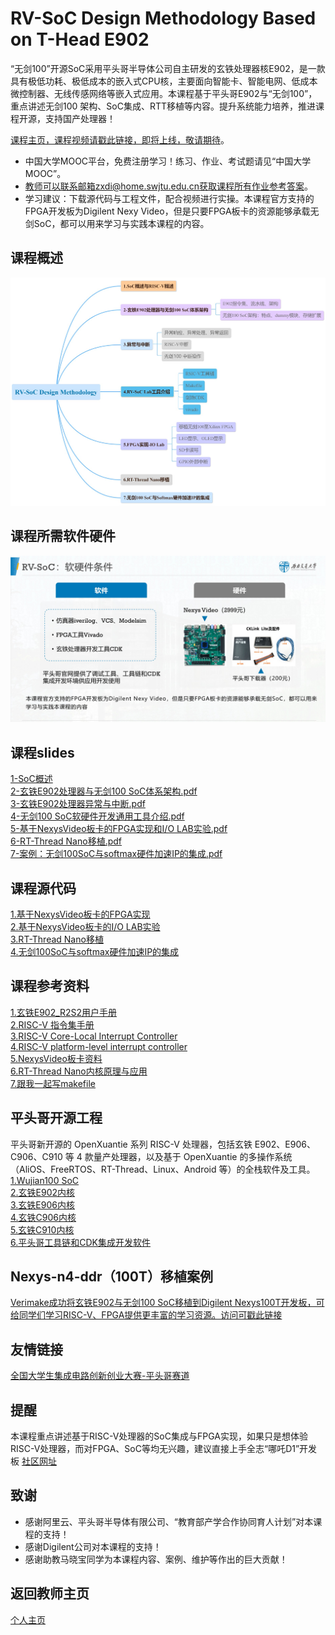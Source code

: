 RV-SoC Design Methodology Based on T-Head E902
===

“无剑100”开源SoC采用平头哥半导体公司自主研发的玄铁处理器核E902，是一款具有极低功耗、极低成本的嵌入式CPU核，主要面向智能卡、智能电网、低成本微控制器、无线传感网络等嵌入式应用。本课程基于平头哥E902与“无剑100”，重点讲述无剑100 架构、SoC集成、RTT移植等内容。提升系统能力培养，推进课程开源，支持国产处理器！


[课程主页，课程视频请戳此链接，即将上线，敬请期待](https://www.icourse163.org/course/SWJTU-1207492806)。
- 中国大学MOOC平台，免费注册学习！练习、作业、考试题请见“中国大学MOOC”。
- 教师可以联系邮箱zxdi@home.swjtu.edu.cn获取课程所有作业参考答案。
- 学习建议：下载源代码与工程文件，配合视频进行实操。本课程官方支持的FPGA开发板为Digilent Nexy Video，但是只要FPGA板卡的资源能够承载无剑SoC，都可以用来学习与实践本课程的内容。 


课程概述
---
![课程大纲](./RV-SoC_Design_Methodolgy.jpg)


课程所需软件硬件
---
![课程软硬件](./tools.jpg)


课程slides
---
[1-SoC概述](./slides/1-SoC概述.pdf)  
[2-玄铁E902处理器与无剑100 SoC体系架构.pdf](./slides/2-玄铁E902处理器与无剑100_SoC体系架构.pdf)  
[3-玄铁E902处理器异常与中断.pdf](./slides/3-异常与中断.pdf)  
[4-无剑100 SoC软硬件开发通用工具介绍.pdf](./slides/4-软硬件通用工具介绍.pdf)  
[5-基于NexysVideo板卡的FPGA实现和I/O LAB实验.pdf](./slides/5-基于NexysVideo板卡的FPGA实现和IO_LAB实验.pdf)    
[6-RT-Thread Nano移植.pdf](./slides/6-RT-Thread_Nano移植.pdf)  
[7-案例：无剑100SoC与softmax硬件加速IP的集成.pdf](./slides/7-案例：无剑100SoC与softmax硬件加速IP的集成.pdf)  

课程源代码
---
[1.基于NexysVideo板卡的FPGA实现](https://github.com/CustomizableComputingLab/Nexysvideo_wujian100/tree/main/wujian100_nexysvideo)  
[2.基于NexysVideo板卡的I/O LAB实验](https://github.com/CustomizableComputingLab/Nexysvideo_wujian100/tree/main/IO_LAB_nexysvideo)  
[3.RT-Thread Nano移植](https://github.com/CustomizableComputingLab/Nexysvideo_wujian100/tree/main/rtthread_nexysvideo)  
[4.无剑100SoC与softmax硬件加速IP的集成](https://github.com/CustomizableComputingLab/Nexysvideo_wujian100/tree/main/softmax_nexysvideo)  

**课程参考资料**
---
[1.玄铁E902_R2S2用户手册](https://occ.t-head.cn/vendor/cpu/download?id=3806460569050419200#sticky)  
[2.RISC-V 指令集手册](https://github.com/riscv/riscv-isa-manual)   
[3.RISC-V Core-Local Interrupt Controller](https://github.com/riscv/riscv-fast-interrupt)   
[4.RISC-V platform-level interrupt controller](https://github.com/riscv/riscv-plic-spec)  
[5.NexysVideo板卡资料](http://www.digilent.com.cn/products/product-nexys-video-artix-7-fpga-trainer-board-for-multimedia-applications.html)  
[6.RT-Thread Nano内核原理与应用](https://www.rt-thread.org/document/site/#/rt-thread-version/rt-thread-nano/an0038-nano-introduction)  
[7.跟我一起写makefile](https://blog.csdn.net/xiaoshuai537/article/details/79340153)  



**平头哥开源工程**
---
平头哥新开源的 OpenXuantie 系列 RISC-V 处理器，包括玄铁 E902、E906、C906、C910 等 4 款量产处理器，以及基于 OpenXuantie 的多操作系统（AliOS、FreeRTOS、RT-Thread、Linux、Android 等）的全栈软件及工具。  
[1.Wujian100 SoC](https://github.com/T-head-Semi/wujian100_open.git)  
[2.玄铁E902内核](https://github.com/T-head-Semi/opene902.git)  
[3.玄铁E906内核](https://github.com/T-head-Semi/opene906.git)  
[4.玄铁C906内核](https://github.com/T-head-Semi/openc906.git)  
[5.玄铁C910内核](https://github.com/T-head-Semi/openc910.git)  
[6.平头哥工具链和CDK集成开发软件](https://occ.t-head.cn/community/download?id=646798746268467200)  


**Nexys-n4-ddr（100T）移植案例**
---
[Verimake成功将玄铁E902与无剑100 SoC移植到Digilent Nexys100T开发板，可给同学们学习RISC-V、FPGA提供更丰富的学习资源。访问可戳此链接](https://verimake.com/d/10-wujian100nexys-4-ddr)


**友情链接**
---
[全国大学生集成电路创新创业大赛-平头哥赛道](http://univ.ciciec.com/nd.jsp?id=348#_jcp=1)


**提醒**
---
本课程重点讲述基于RISC-V处理器的SoC集成与FPGA实现，如果只是想体验RISC-V处理器，而对FPGA、SoC等均无兴趣，建议直接上手全志“哪吒D1”开发板
[社区网址](https://d1.docs.aw-ol.com/d1_dev/)


**致谢**
---
- 感谢阿里云、平头哥半导体有限公司、“教育部产学合作协同育人计划”对本课程的支持！
- 感谢Digilent公司对本课程的支持！
- 感谢助教马晓宝同学为本课程内容、案例、维护等作出的巨大贡献！

**返回教师主页**
---
[个人主页](http://www.dizhixiong.cn/)
